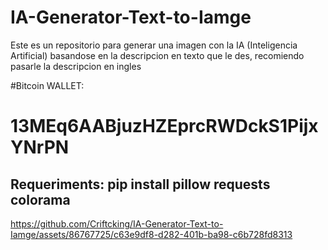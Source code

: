 # IA-Generator-Text-to-Iamge
Este es un repositorio para generar una imagen con la IA (Inteligencia Artificial) basandose en la descripcion en texto que le des, recomiendo pasarle la descripcion en ingles

#Bitcoin WALLET:
<h1>13MEq6AABjuzHZEprcRWDckS1PijxYNrPN</h1>


<h2>Requeriments:
pip install pillow requests colorama

</h2>


https://github.com/Criftcking/IA-Generator-Text-to-Iamge/assets/86767725/c63e9df8-d282-401b-ba98-c6b728fd8313

